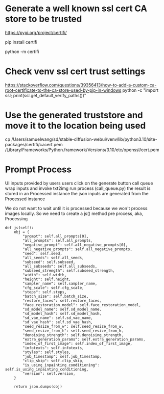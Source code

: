 

# Generate a well known ssl cert CA store to be trusted
https://pypi.org/project/certifi/

pip install certifi

python -m certifi


# Check venv ssl cert trust settings
https://stackoverflow.com/questions/39356413/how-to-add-a-custom-ca-root-certificate-to-the-ca-store-used-by-pip-in-windows
python -c "import ssl; print(ssl.get_default_verify_paths())"



# Use the generated truststore and move it to the location being used
cp /Users/samuelwang/sd/stable-diffusion-webui/venv/lib/python3.10/site-packages/certifi/cacert.pem /Library/Frameworks/Python.framework/Versions/3.10/etc/openssl/cert.pem



# Prompt Process
UI inputs provided by users
users click on the generate button 
call queue wrap inputs and invoke txt2img run process (call_queue.py)
the result is stored in an Processed instance
the json inputs are generated from the Processed instance

We do not want to wait until it is processed because we won't process images locally.
So we need to create a js() method pre process, aka, Processing


    def js(self):
        obj = {
            "prompt": self.all_prompts[0],
            "all_prompts": self.all_prompts,
            "negative_prompt": self.all_negative_prompts[0],
            "all_negative_prompts": self.all_negative_prompts,
            "seed": self.seed,
            "all_seeds": self.all_seeds,
            "subseed": self.subseed,
            "all_subseeds": self.all_subseeds,
            "subseed_strength": self.subseed_strength,
            "width": self.width,
            "height": self.height,
            "sampler_name": self.sampler_name,
            "cfg_scale": self.cfg_scale,
            "steps": self.steps,
            "batch_size": self.batch_size,
            "restore_faces": self.restore_faces,
            "face_restoration_model": self.face_restoration_model,
            "sd_model_name": self.sd_model_name,
            "sd_model_hash": self.sd_model_hash,
            "sd_vae_name": self.sd_vae_name,
            "sd_vae_hash": self.sd_vae_hash,
            "seed_resize_from_w": self.seed_resize_from_w,
            "seed_resize_from_h": self.seed_resize_from_h,
            "denoising_strength": self.denoising_strength,
            "extra_generation_params": self.extra_generation_params,
            "index_of_first_image": self.index_of_first_image,
            "infotexts": self.infotexts,
            "styles": self.styles,
            "job_timestamp": self.job_timestamp,
            "clip_skip": self.clip_skip,
            "is_using_inpainting_conditioning": self.is_using_inpainting_conditioning,
            "version": self.version,
        }

        return json.dumps(obj)